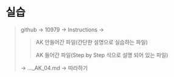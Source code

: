 # 실습

> github -> 10979 -> Instructions -> 
>
> > AK 안들어간 파일(간단한 설명으로 실습하는 파일)
> >
> > AK 들어간 파일(Step by Step 식으로 설명 되어 있는 파일)
>
> -> ..._AK_04.md -> 따라하기